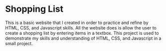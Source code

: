 # Shopping List
This is a basic website that I created in order to practice and refine by HTML, CSS, and Javascript skills. All the website does is allow the user to create a shopping list by entering items in a textbox. This project is used to demonstrate my skills and understanding of HTML, CSS, and Javascript in a small project. 
